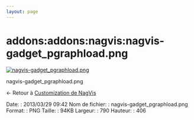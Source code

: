 ```yaml
---
layout: page
---
```


addons:addons:nagvis:nagvis-gadget\_pgraphload.png
==================================================

[![nagvis-gadget\_pgraphload.png](../../..//assets/media/addons/addons/nagvis/nagvis-gadget_pgraphload.png@cache=&w=790&h=406 "nagvis-gadget_pgraphload.png")](../../..//assets/media/addons/addons/nagvis/nagvis-gadget_pgraphload.png@cache= "Afficher le fichier original")

nagvis-gadget\_pgraphload.png

← Retour à [Customization de
NagVis](../../../../nagios/addons/nagvis/customisation-nagvis.html "nagios:addons:nagvis:customisation-nagvis")

Date:
:   2013/03/29 09:42
Nom de fichier:
:   nagvis-gadget\_pgraphload.png
Format:
:   PNG
Taille:
:   94KB
Largeur:
:   790
Hauteur:
:   406

